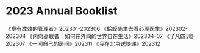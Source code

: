 # 2023 Annual Booklist
《卓有成效的管理者》202301-202306
《蛤蟆先生去看心理医生》202302-202304
《内向高敏者：如何在外向的世界自在生活》202304-07
《了凡四训》202307
《一间自己的房间》202311
《我在北京送快递》202312
